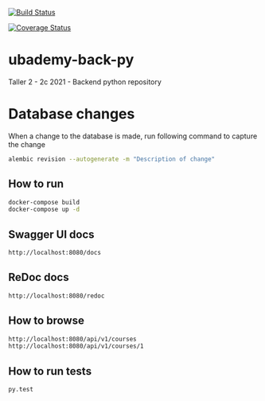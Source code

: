 [![Build Status](https://app.travis-ci.com/la-venganza/ubademy-back-py.svg?branch=develop)](https://app.travis-ci.com/la-venganza/ubademy-back-py)

[![Coverage Status](https://coveralls.io/repos/github/la-venganza/ubademy-back-py/badge.svg?branch=develop)](https://coveralls.io/github/la-venganza/ubademy-back-py?branch=develop)

# ubademy-back-py
Taller 2 - 2c 2021 - Backend python repository


# Database changes
When a change to the database is made, run following command to capture the change
```bash
alembic revision --autogenerate -m "Description of change"
```


## How to run 

```bash
docker-compose build
docker-compose up -d
```

## Swagger UI docs

```bash
http://localhost:8080/docs
```

## ReDoc docs

```bash
http://localhost:8080/redoc
```


## How to browse

```bash
http://localhost:8080/api/v1/courses
http://localhost:8080/api/v1/courses/1
```

## How to run tests

```bash
py.test
```
